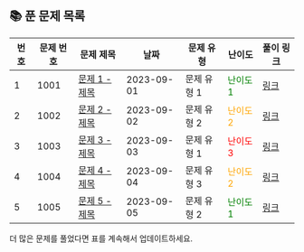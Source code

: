 ## 📚 **푼 문제 목록**

| 번호 | 문제 번호 | 문제 제목                            | 날짜       | 문제 유형        | 난이도        | 풀이 링크                                        |
| --- | ------- | ---------------------------------- | ---------- | -------------- | -------------- | ------------------------------------------------ |
| 1   | 1001    | [문제 1 - 제목](problem_1_solution.ipynb) | 2023-09-01 | 문제 유형 1 | <span style="color: green;">난이도 1</span> | [링크](problem_1_solution.ipynb) |
| 2   | 1002    | [문제 2 - 제목](problem_2_solution.ipynb) | 2023-09-02 | 문제 유형 2 | <span style="color: orange;">난이도 2</span> | [링크](problem_2_solution.ipynb) |
| 3   | 1003    | [문제 3 - 제목](problem_3_solution.ipynb) | 2023-09-03 | 문제 유형 1 | <span style="color: red;">난이도 3</span> | [링크](problem_3_solution.ipynb) |
| 4   | 1004    | [문제 4 - 제목](problem_4_solution.ipynb) | 2023-09-04 | 문제 유형 3 | <span style="color: orange;">난이도 2</span> | [링크](problem_4_solution.ipynb) |
| 5   | 1005    | [문제 5 - 제목](problem_5_solution.ipynb) | 2023-09-05 | 문제 유형 2 | <span style="color: green;">난이도 1</span> | [링크](problem_5_solution.ipynb) |

더 많은 문제를 풀었다면 표를 계속해서 업데이트하세요.
